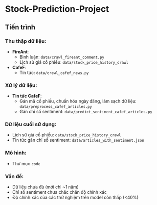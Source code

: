 # Stock-Prediction-Project

## Tiến trình

### Thu thập dữ liệu:
- **FireAnt**:
  - Bình luận: `data/crawl_fireant_comment.py`
  - Lịch sử giá cổ phiếu: `data/stock_price_history_crawl`
- **CafeF**:
  - Tin tức: `data/crawl_cafef_news.py`

### Xử lý dữ liệu:
- **Tin tức CafeF**:
  - Gán mã cổ phiếu, chuẩn hóa ngày đăng, làm sạch dữ liệu: `data/preprocess_cafef_articles.py`
  - Gán chỉ số sentiment: `data/predict_sentiment_cafef_articles.py`

### Dữ liệu cuối sử dụng:
- Lịch sử giá cổ phiếu: `data/stock_price_history_crawl`
- Tin tức gán chỉ số sentiment: `data/articles_with_sentiment.json`

### Mô hình:
- Thư mục `code`

### Vấn đề:
- Dữ liệu chưa đủ (mới chỉ ~1 năm)
- Chỉ số sentiment chưa chắc chắn độ chính xác
- Độ chính xác của các thử nghiệm trên model còn thấp (<40%)


